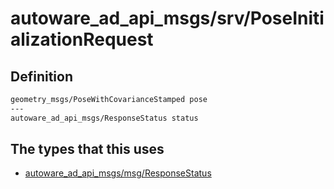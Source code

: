 # autoware_ad_api_msgs/srv/PoseInitializationRequest

## Definition

```txt
geometry_msgs/PoseWithCovarianceStamped pose
---
autoware_ad_api_msgs/ResponseStatus status
```

## The types that this uses

- [autoware_ad_api_msgs/msg/ResponseStatus](../../autoware_ad_api_msgs/msg/response_status.md)
